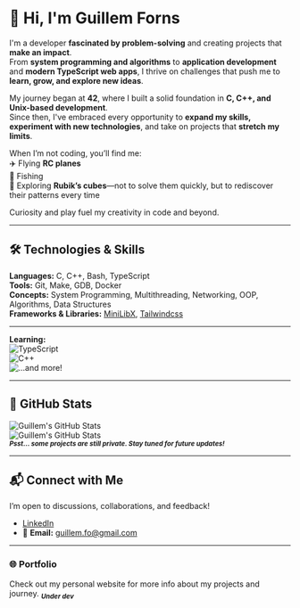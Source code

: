 # 👋 Hi, I'm Guillem Forns  

I'm a developer **fascinated by problem-solving** and creating projects that **make an impact**.  
From **system programming and algorithms** to **application development** and **modern TypeScript web apps**, I thrive on challenges that push me to **learn, grow, and explore new ideas**.  

My journey began at **42**, where I built a solid foundation in **C, C++, and Unix-based development**.  
Since then, I've embraced every opportunity to **expand my skills, experiment with new technologies**, and take on projects that **stretch my limits**.  

When I’m not coding, you’ll find me:  
✈️ Flying **RC planes**  
🎣 Fishing  
🧩 Exploring **Rubik’s cubes**—not to solve them quickly, but to rediscover their patterns every time  

Curiosity and play fuel my creativity in code and beyond.

---

## 🛠️ Technologies & Skills

**Languages:** C, C++, Bash, TypeScript  
**Tools:** Git, Make, GDB, Docker  
**Concepts:** System Programming, Multithreading, Networking, OOP, Algorithms, Data Structures  
**Frameworks & Libraries:** [MiniLibX](https://github.com/42Paris/minilibx), [Tailwindcss](https://github.com/tailwindlabs/tailwindcss)    



---

**Learning:**  
![TypeScript](https://img.shields.io/badge/TypeScript-3178C6?style=for-the-badge&logo=typescript&logoColor=white)  
![C++](https://img.shields.io/badge/C++-00599C?style=for-the-badge&logo=c%2B%2B&logoColor=white)  
![...and more!](https://img.shields.io/badge/...and%20more!-6f42c1?style=for-the-badge&logoColor=white&colorB=28a745)




---

## 🌟 GitHub Stats
![Guillem's GitHub Stats](https://github-readme-stats.vercel.app/api/top-langs/?username=GuillemFo&theme=merko)  
![Guillem's GitHub Stats](https://github-readme-stats.vercel.app/api?username=GuillemFo&show_icons=true&theme=merko)  
<sub>***Psst… some projects are still private. Stay tuned for future updates!***</sub> 

---

## 📬 Connect with Me

I’m open to discussions, collaborations, and feedback!  

- [LinkedIn](https://www.linkedin.com/in/guillem-forns)  
- 📧 **Email:** guillem.fo@gmail.com  

---

### 🌐 Portfolio

Check out my personal website for more info about my projects and journey.
<sub>***Under dev***</sub>   

